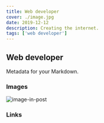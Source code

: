 ```yaml
---
title: Web developer
cover: ./image.jpg
date: 2019-12-12
description: Creating the internet.
tags: ['web developer']
---
```


## Web developer

Metadata for your Markdown.

### Images

![image-in-post](./image-in-post.jpg)

### Links

